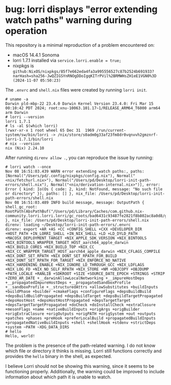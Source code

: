 # bug: lorri displays "error extending watch paths" warning during operation

This repository is a minimal reproduction of a problem encountered on:

- macOS 14.4.1 Sonoma
- lorri 1.7.1 installed via `service.lorri.enable = true;`
- nixpkgs is `github:NixOS/nixpkgs/85f7e662eda4fa3a995556527c87b2524b691933?narHash=sha256-JwQZIGSYnRNOgDDoIgqKITrPVil%2BRMWHsZH1eE1VGN0%3D (2024-11-07 05:50:23)`


The `.envrc` and `shell.nix` files were created by running `lorri init`.

```shell
# uname -a
Darwin pld-mbp-22 23.4.0 Darwin Kernel Version 23.4.0: Fri Mar 15 00:10:42 PDT 2024; root:xnu-10063.101.17~1/RELEASE_ARM64_T6000 arm64 arm Darwin
# lorri --version
lorri 1.7.1
# ls -al $(which lorri)
lrwxr-xr-x 1 root wheel 65 Dec 31  1969 /run/current-system/sw/bin/lorri -> /nix/store/s0adm0g33af23fm8dr0vqnvvh2gmznrf-lorri-1.7.1/bin/lorri
# nix --version
nix (Nix) 2.24.10
```

After running `direnv allow .`, you can reproduce the issue by running:

```shell
# lorri watch --once
Nov 08 16:51:03.439 WARN error extending watch paths:, paths: [Normal("/Users/pd/.config/nixpkgs/config.nix"), Normal("<nix/fetchurl.nix>"), Normal("/Users/pd/Desktop/lorri-init-path-errors/shell.nix"), Normal("<nix/derivation-internal.nix>")], error: Error { kind: Io(Os { code: 2, kind: NotFound, message: "No such file or directory" }), paths: [] }, nix_file: /Users/pd/Desktop/lorri-init-path-errors/shell.nix
Nov 08 16:51:03.489 INFO build message, message: OutputPath { shell_gc_root: RootPath(AbsPathBuf("/Users/pd/Library/Caches/com.github.nix-community.lorri.lorri.lorri/gc_roots/bad6431c93487fe2821f8b802ac8a0d8/gc_root/shell_gc_root")) }, nix_file: /Users/pd/Desktop/lorri-init-path-errors/shell.nix
direnv: loading ~/Desktop/lorri-init-path-errors/.envrc
direnv: export +AR +AS +CC +CONFIG_SHELL +CXX +DEVELOPER_DIR +HOST_PATH +IN_LORRI_SHELL +IN_NIX_SHELL +LD +LD_DYLD_PATH +MACOSX_DEPLOYMENT_TARGET +NIX_APPLE_SDK_VERSION +NIX_BINTOOLS +NIX_BINTOOLS_WRAPPER_TARGET_HOST_aarch64_apple_darwin +NIX_BUILD_CORES +NIX_BUILD_TOP +NIX_CC +NIX_CC_WRAPPER_TARGET_HOST_aarch64_apple_darwin +NIX_CFLAGS_COMPILE +NIX_DONT_SET_RPATH +NIX_DONT_SET_RPATH_FOR_BUILD +NIX_DONT_SET_RPATH_FOR_TARGET +NIX_ENFORCE_NO_NATIVE +NIX_HARDENING_ENABLE +NIX_IGNORE_LD_THROUGH_GCC +NIX_LDFLAGS +NIX_LOG_FD +NIX_NO_SELF_RPATH +NIX_STORE +NM +OBJCOPY +OBJDUMP +PATH_LOCALE +RANLIB +SDKROOT +SIZE +SOURCE_DATE_EPOCH +STRINGS +STRIP +ZERO_AR_DATE +__darwinAllowLocalNetworking +__impureHostDeps +__propagatedImpureHostDeps +__propagatedSandboxProfile +__sandboxProfile +__structuredAttrs +allowSubstitutes +buildInputs +buildPhase +builder +cmakeFlags +configureFlags +depsBuildBuild +depsBuildBuildPropagated +depsBuildTarget +depsBuildTargetPropagated +depsHostHost +depsHostHostPropagated +depsTargetTarget +depsTargetTargetPropagated +doCheck +doInstallCheck +extraClosure +mesonFlags +name +nativeBuildInputs +origArgs +origBuilder +origExtraClosure +origOutputs +origPATH +origSystem +out +outputs +patches +phases +preHook +preferLocalBuild +propagatedBuildInputs +propagatedNativeBuildInputs +shell +shellHook +stdenv +strictDeps +system ~PATH ~XDG_DATA_DIRS
# hello
Hello, world!
```

The problem is the presence of the path-related warning. I do not know which file or directory it thinks is missing. Lorri still functions correctly and provides the `hello` binary in the shell, as expected.

I believe Lorri should not be showing this warning, since it seems to be functioning properly. Additionally, the warning could be improved to include information about which path it is unable to watch.
